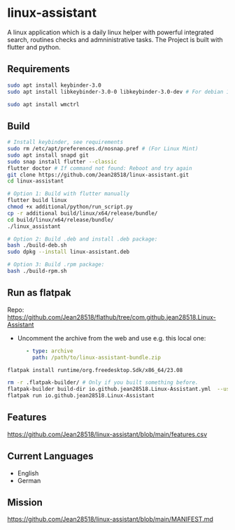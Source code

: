 # linux-assistant

A linux application which is a daily linux helper with powerful integrated search, routines checks and admninistrative tasks. The Project is built with flutter and python.

## Requirements

```bash
sudo apt install keybinder-3.0 
sudo apt install libkeybinder-3.0-0 libkeybinder-3.0-dev # For debian 11, Ubuntu 22.04, ...

sudo apt install wmctrl
```

## Build

```bash
# Install keybinder, see requirements
sudo rm /etc/apt/preferences.d/nosnap.pref # (For Linux Mint)
sudo apt install snapd git
sudo snap install flutter --classic
flutter doctor # If command not found: Reboot and try again
git clone https://github.com/Jean28518/linux-assistant.git
cd linux-assistant

# Option 1: Build with flutter manually
flutter build linux
chmod +x additional/python/run_script.py
cp -r additional build/linux/x64/release/bundle/
cd build/linux/x64/release/bundle/
./linux_assistant

# Option 2: Build .deb and install .deb package:
bash ./build-deb.sh
sudo dpkg --install linux-assistant.deb

# Option 3: Build .rpm package:
bash ./build-rpm.sh
```

## Run as flatpak

Repo: <https://github.com/Jean28518/flathub/tree/com.github.jean28518.Linux-Assistant>

- Uncomment the archive from the web and use e.g. this local one:

```yaml
      - type: archive
        path: /path/to/linux-assistant-bundle.zip
```

```bash
flatpak install runtime/org.freedesktop.Sdk/x86_64/23.08

rm -r .flatpak-builder/ # Only if you built something before.
flatpak-builder build-dir io.github.jean28518.Linux-Assistant.yml  --user --force-clean --install 
flatpak run io.github.jean28518.Linux-Assistant
```

## Features

<https://github.com/Jean28518/linux-assistant/blob/main/features.csv>

## Current Languages

- English
- German

## Mission

<https://github.com/Jean28518/linux-assistant/blob/main/MANIFEST.md>
